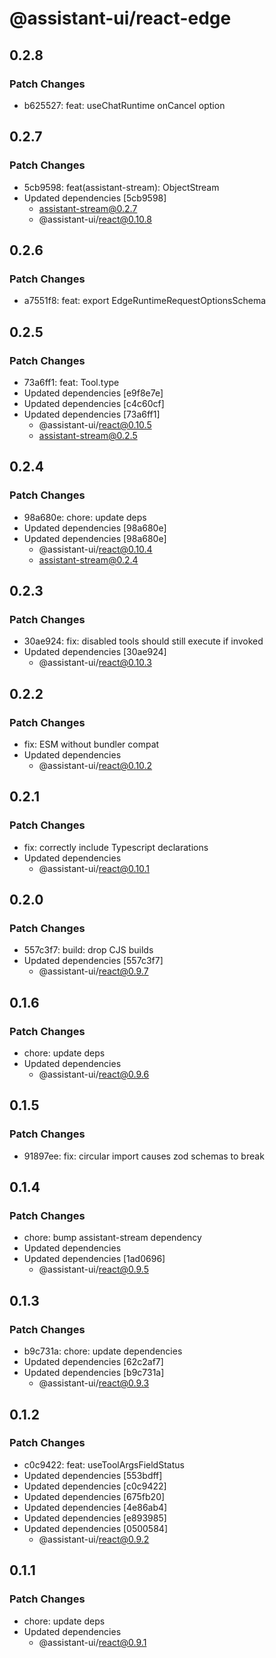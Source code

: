 # @assistant-ui/react-edge

## 0.2.8

### Patch Changes

- b625527: feat: useChatRuntime onCancel option

## 0.2.7

### Patch Changes

- 5cb9598: feat(assistant-stream): ObjectStream
- Updated dependencies [5cb9598]
  - assistant-stream@0.2.7
  - @assistant-ui/react@0.10.8

## 0.2.6

### Patch Changes

- a7551f8: feat: export EdgeRuntimeRequestOptionsSchema

## 0.2.5

### Patch Changes

- 73a6ff1: feat: Tool.type
- Updated dependencies [e9f8e7e]
- Updated dependencies [c4c60cf]
- Updated dependencies [73a6ff1]
  - @assistant-ui/react@0.10.5
  - assistant-stream@0.2.5

## 0.2.4

### Patch Changes

- 98a680e: chore: update deps
- Updated dependencies [98a680e]
- Updated dependencies [98a680e]
  - @assistant-ui/react@0.10.4
  - assistant-stream@0.2.4

## 0.2.3

### Patch Changes

- 30ae924: fix: disabled tools should still execute if invoked
- Updated dependencies [30ae924]
  - @assistant-ui/react@0.10.3

## 0.2.2

### Patch Changes

- fix: ESM without bundler compat
- Updated dependencies
  - @assistant-ui/react@0.10.2

## 0.2.1

### Patch Changes

- fix: correctly include Typescript declarations
- Updated dependencies
  - @assistant-ui/react@0.10.1

## 0.2.0

### Patch Changes

- 557c3f7: build: drop CJS builds
- Updated dependencies [557c3f7]
  - @assistant-ui/react@0.9.7

## 0.1.6

### Patch Changes

- chore: update deps
- Updated dependencies
  - @assistant-ui/react@0.9.6

## 0.1.5

### Patch Changes

- 91897ee: fix: circular import causes zod schemas to break

## 0.1.4

### Patch Changes

- chore: bump assistant-stream dependency
- Updated dependencies
- Updated dependencies [1ad0696]
  - @assistant-ui/react@0.9.5

## 0.1.3

### Patch Changes

- b9c731a: chore: update dependencies
- Updated dependencies [62c2af7]
- Updated dependencies [b9c731a]
  - @assistant-ui/react@0.9.3

## 0.1.2

### Patch Changes

- c0c9422: feat: useToolArgsFieldStatus
- Updated dependencies [553bdff]
- Updated dependencies [c0c9422]
- Updated dependencies [675fb20]
- Updated dependencies [4e86ab4]
- Updated dependencies [e893985]
- Updated dependencies [0500584]
  - @assistant-ui/react@0.9.2

## 0.1.1

### Patch Changes

- chore: update deps
- Updated dependencies
  - @assistant-ui/react@0.9.1
